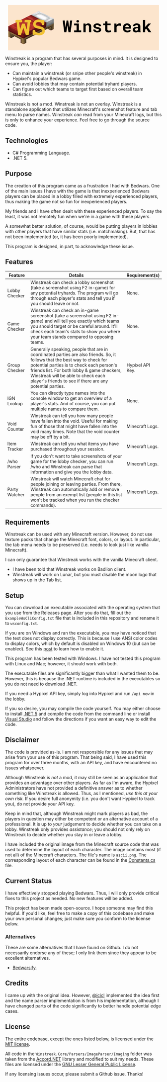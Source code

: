 <p align="center">
  <img src="https://github.com/ewang2002/Winstreak.NET/blob/master/ws_github.png" alt="Winstreak Introduction"/>
</p>

Winstreak is a program that has several purposes in mind. It is designed to ensure you, the player:
- Can maintain a winstreak (or snipe other people's winstreak) in Hypixel's popular Bedwars game. 
- Can avoid lobbies that may contain potential tryhard players.
- Can figure out which teams to target first based on overall team statistics. 

Winstreak is not a mod. Winstreak is not an overlay. Winstreak is a standalone application that utilizes Minecraft's screenshot feature and tab menu to parse names. Winstreak *can* read from your Minecraft logs, but this is only to enhance your experience. Feel free to go through the source code.

## Technologies
- C# Programming Language.
- .NET 5.

## Purpose
The creation of this program came as a frustration I had with Bedwars. One of the main issues I have with the game is that inexperienced Bedwars players can be placed in a lobby filled with extremely experienced players, thus making the game not so fun for inexperienced players.

My friends and I have often dealt with these experienced players. To say the least, it was not remotely fun when we're in a game with these players. 

A somewhat better solution, of course, would be putting players in lobbies with other players that have similar stats (i.e. matchmaking). But, that has not been implemented (or, it has been poorly implemented).

This program is designed, in part, to acknowledge these issue.

## Features
| Feature  | Details | Requirement(s) | 
| ------------- | ------------- | ------------- | 
| Lobby Checker  | Winstreak can check a lobby screenshot (take a screenshot using F2 in-game) for any potential tryhards. The program will go through each player's stats and tell you if you should leave or not. | None. |
| Game Checker  | Winstreak can check an in-game screenshot (take a screenshot using F2 in-game) and will tell you exactly which teams you should target or be careful around. It'll check each team's stats to show you where your team stands compared to opposing teams.  | None. |
| Group Checker | Generally speaking, people that are in coordinated parties are also friends. So, it follows that the best way to check for potential parties is to check each person's friends list. For both lobby & game checkers, Winstreak will be able to check each player's friends to see if there are any potential parties. | Hypixel API Key. | 
| IGN Lookup | You can directly type names into the console window to get an overview of a player's stats. And of course, you can put multiple names to compare them. | None. |
| Void Counter | Winstreak can tell you how many people have fallen into the void. Useful for making fun of those that might have fallen into the void many times. Note that the void counter may be off by a bit. | Minecraft Logs. | 
| Item Tracker | Winstreak can tell you what items you have purchased throughout your session. | Minecraft Logs. |
| /who Parser | If you don't want to take screenshots of your game for the lobby checker, you can run /who and Winstreak can parse that information and give you the lobby data. | Minecraft Logs. | 
| Party Watcher | Winstreak will watch Minecraft chat for people joining or leaving parties. From there, Winstreak can automatically add or remove people from an exempt list (people in this list won't be tracked when you run the checker commands). | Minecraft Logs. |

## Requirements
Winstreak can be used with any Minecraft version. However, do not use texture packs that change the Minecraft font, colors, or layout. In particular, the tab menu needs to be preserved (i.e. needs to look just like vanilla Minecraft).

I can only guarantee that Winstreak works with the vanilla Minecraft client. 
- I have been told that Winstreak works on Badlion client.
- Winstreak will work on Lunar, but you must disable the moon logo that shows up in the Tab list.

## Setup
You can download an executable associated with the operating system that you use from the Releases page. After you do that, fill out the `ExampleWsCliConfig.txt` file that is included in this repository and rename it to `wsconfig.txt`.

If you are on Windows and ran the executable, you may have noticed that the text does not display correctly. This is because I use ANSI color codes to display colors, which by default is disabled on Windows 10 (but can be enabled). See this [post](https://superuser.com/a/1300251) to learn how to enable it.

This program has been tested with Windows. I have not tested this program with Linux and Mac; however, it should work with both.

The executable files are significantly bigger than what I wanted them to be. However, this is because the .NET runtime is included in the executables so you do not need to download .NET. 

If you need a Hypixel API key, simply log into Hypixel and run `/api new` in the lobby.

If you so desire, you may compile the code yourself. You may either choose to install [.NET 5](https://dotnet.microsoft.com/download/dotnet/5.0) and compile the code from the command line or install [Visual Studio](https://visualstudio.microsoft.com/downloads/) and follow the directions if you want an easy way to edit the code.

## Disclaimer
The code is provided as-is. I am not responsible for any issues that may arise from your use of this program. That being said, I have used this program for over three months, with an API key, and have encountered no issues whatsoever.

Although Winstreak is *not* a mod, it may still be seen as an application that provides an advantage over other players. As far as I'm aware, the Hypixel Administrators have not provided a definitive answer as to whether something like Winstreak is allowed. Thus, as I mentioned, *use this at your own risk.* If you desire full anonymity (i.e. you don't want Hypixel to track you), do not provide your API key.

Keep in mind that, although Winstreak might mark players as bad, the players in question may either be competent or an alternative account of a professional. It is up to *your* judgement to decide whether you can take on a lobby. Winstreak only provides *assistance*; you should not only rely on Winstreak to decide whether you stay in or leave a lobby.

I have included the original image from the Minecraft source code that was used to determine the layout of each character. The image contains most (if not all) of the Minecraft characters. The file's name is `ascii.png`. The corresponding layout of each character can be found in the [Constants.cs](https://github.com/ewang2002/Winstreak.NET/blob/master/Winstreak.Core/Parsers/ImageParser/Constants.cs) file.

## Current Status
I have effectively stopped playing Bedwars. Thus, I will only provide critical fixes to this project as needed. No new features will be added.

This project has been made open-source. I hope someone may find this helpful. If you'd like, feel free to make a copy of this codebase and make your own personal changes; just make sure you conform to the license below.

### Alternatives
These are some alternatives that I have found on Github. I do not necessarily endorse any of these; I only link them since they appear to be excellent alternatives. 
- [Bedwarsify](https://github.com/bedwarsify/bedwarsify-overlay).

## Credits
I came up with the original idea. However, [@icicl](https://github.com/icicl/) implemented the idea first and the name parser implementation is from his implementation, although I have changed parts of the code significantly to better handle potential edge cases.

## License
The entire codebase, except the ones listed below, is licensed under the [MIT license](https://github.com/ewang2002/Winstreak.NET/blob/master/LICENSE.txt).

All code in the `Winstreak.Core/Parsers/ImageParser/Imaging` folder was taken from the [Accord.NET](https://github.com/accord-net/framework) library and modified to suit my needs. These files are licensed under the [GNU Lesser General Public License](https://github.com/accord-net/framework/blob/development/LICENSE).

If any licensing issues occur, please submit a Github issue. Thanks!